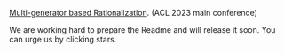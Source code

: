 [Multi-generator based Rationalization](https://arxiv.org/abs/2305.04492). (ACL 2023 main conference)

We are working hard to prepare the Readme and will release it soon. You can urge us by clicking stars.

